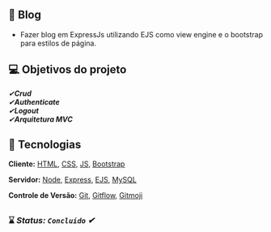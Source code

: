 ##  🚀 Blog
* Fazer blog em ExpressJs utilizando EJS como view engine e o bootstrap para estilos de página.


## 💻 Objetivos do projeto <br> 
<i>
 
 ✔**Crud**<br>
 ✔**Authenticate**<br>
 ✔**Logout**<br>
 ✔**Arquitetura MVC**<br>
 

</i>
 

 ## 🧱 Tecnologias

**Cliente:** [HTML](https://www.w3schools.com/html), [CSS](https://www.w3schools.com/css),  [JS](https://www.w3schools.com/js),  [Bootstrap](https://getbootstrap.com/)

**Servidor:** [Node](https://nodejs.org), [Express](https://expressjs.com), [EJS](https://ejs.co/),  [MySQL](https://www.mysql.com/)

**Controle de Versão:** [Git](https://git-scm.com/), [Gitflow](https://www.atlassian.com/br/git/tutorials/comparing-workflows/gitflow-workflow), [Gitmoji](https://gitmoji.dev/)

##

### ⌛ <i>Status: **`Concluído`** ✔ </i>

